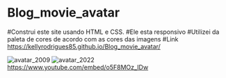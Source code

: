 # Blog_movie_avatar
#Construi este site usando HTML e CSS.
#Ele esta responsivo 
#Utilizei da paleta de cores de acordo com as cores das imagens
#Link https://kellyrodrigues85.github.io/Blog_movie_avatar/


![avatar_2009](https://user-images.githubusercontent.com/118572924/209219390-1ee8f208-f271-4b79-9df1-deb798deadb7.jpg)
![avatar_2022](https://user-images.githubusercontent.com/118572924/209219393-671d87a9-9eb5-4357-a274-694adfe0df86.jpg)
https://www.youtube.com/embed/o5F8MOz_IDw
